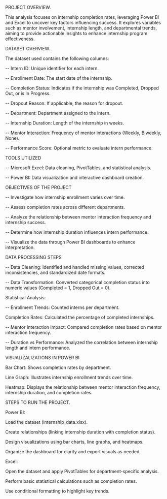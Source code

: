PROJECT OVERVIEW.

This analysis focuses on internship completion rates, leveraging Power BI and Excel to uncover key factors influencing success. It explores variables such as mentor involvement, internship length, and departmental trends, aiming to provide actionable insights to enhance internship program effectiveness.



DATASET OVERVIEW.

The dataset used contains the following columns:

-- Intern ID: Unique identifier for each intern.

-- Enrollment Date: The start date of the internship.

-- Completion Status: Indicates if the internship was Completed, Dropped Out, or is In Progress.

-- Dropout Reason: If applicable, the reason for dropout.

-- Department: Department assigned to the intern.

-- Internship Duration: Length of the internship in weeks.

-- Mentor Interaction: Frequency of mentor interactions (Weekly, Biweekly, None).

-- Performance Score: Optional metric to evaluate intern performance.

TOOLS UTILIZED

-- Microsoft Excel: Data cleaning, PivotTables, and statistical analysis.

-- Power BI: Data visualization and interactive dashboard creation.



OBJECTIVES OF THE PROJECT

-- Investigate how internship enrollment varies over time.

-- Assess completion rates across different departments.

-- Analyze the relationship between mentor interaction frequency and internship success.

-- Determine how internship duration influences intern performance.

-- Visualize the data through Power BI dashboards to enhance interpretation.

DATA PROCESSING STEPS

-- Data Cleaning: Identified and handled missing values, corrected inconsistencies, and standardized date formats.

-- Data Transformation: Converted categorical completion status into numeric values (Completed = 1, Dropped Out = 0).

Statistical Analysis:

-- Enrollment Trends: Counted interns per department.

Completion Rates: Calculated the percentage of completed internships.

-- Mentor Interaction Impact: Compared completion rates based on mentor interaction frequency.

-- Duration vs Performance: Analyzed the correlation between internship length and intern performance.



VISUALIZALIZATIONS IN POWER BI

Bar Chart: Shows completion rates by department.

Line Graph: Illustrates internship enrollment trends over time.

Heatmap: Displays the relationship between mentor interaction frequency, internship duration, and completion rates.



STEPS TO RUN THE PROJECT.

Power BI:

Load the dataset (internship_data.xlsx).

Create relationships (linking internship duration with completion status).

Design visualizations using bar charts, line graphs, and heatmaps.

Organize the dashboard for clarity and export visuals as needed.

Excel:

Open the dataset and apply PivotTables for department-specific analysis.

Perform basic statistical calculations such as completion rates.

Use conditional formatting to highlight key trends.
